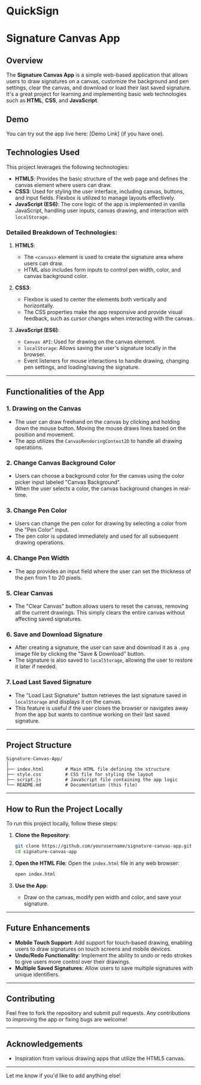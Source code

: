 # QuickSign

# Signature Canvas App

## Overview

The **Signature Canvas App** is a simple web-based application that allows users to draw signatures on a canvas, customize the background and pen settings, clear the canvas, and download or load their last saved signature. It's a great project for learning and implementing basic web technologies such as **HTML**, **CSS**, and **JavaScript**.

## Demo

You can try out the app live here: [Demo Link] (if you have one).

## Technologies Used

This project leverages the following technologies:

- **HTML5**: Provides the basic structure of the web page and defines the canvas element where users can draw.
- **CSS3**: Used for styling the user interface, including canvas, buttons, and input fields. Flexbox is utilized to manage layouts effectively.
- **JavaScript (ES6)**: The core logic of the app is implemented in vanilla JavaScript, handling user inputs, canvas drawing, and interaction with `localStorage`.

### Detailed Breakdown of Technologies:

1. **HTML5**: 
   - The `<canvas>` element is used to create the signature area where users can draw.
   - HTML also includes form inputs to control pen width, color, and canvas background color.
   
2. **CSS3**:
   - Flexbox is used to center the elements both vertically and horizontally.
   - The CSS properties make the app responsive and provide visual feedback, such as cursor changes when interacting with the canvas.
   
3. **JavaScript (ES6)**:
   - `Canvas API`: Used for drawing on the canvas element.
   - `localStorage`: Allows saving the user's signature locally in the browser.
   - Event listeners for mouse interactions to handle drawing, changing pen settings, and loading/saving the signature.

---

## Functionalities of the App

### 1. **Drawing on the Canvas**
   - The user can draw freehand on the canvas by clicking and holding down the mouse button. Moving the mouse draws lines based on the position and movement.
   - The app utilizes the `CanvasRenderingContext2D` to handle all drawing operations.

### 2. **Change Canvas Background Color**
   - Users can choose a background color for the canvas using the color picker input labeled "Canvas Background".
   - When the user selects a color, the canvas background changes in real-time.

### 3. **Change Pen Color**
   - Users can change the pen color for drawing by selecting a color from the "Pen Color" input.
   - The pen color is updated immediately and used for all subsequent drawing operations.

### 4. **Change Pen Width**
   - The app provides an input field where the user can set the thickness of the pen from 1 to 20 pixels.

### 5. **Clear Canvas**
   - The "Clear Canvas" button allows users to reset the canvas, removing all the current drawings. This simply clears the entire canvas without affecting saved signatures.

### 6. **Save and Download Signature**
   - After creating a signature, the user can save and download it as a `.png` image file by clicking the "Save & Download" button.
   - The signature is also saved to `localStorage`, allowing the user to restore it later if needed.

### 7. **Load Last Saved Signature**
   - The "Load Last Signature" button retrieves the last signature saved in `localStorage` and displays it on the canvas.
   - This feature is useful if the user closes the browser or navigates away from the app but wants to continue working on their last saved signature.

---

## Project Structure

```plaintext
Signature-Canvas-App/
│
├── index.html        # Main HTML file defining the structure
├── style.css         # CSS file for styling the layout
├── script.js         # JavaScript file containing the app logic
└── README.md         # Documentation (this file)
```

---

## How to Run the Project Locally

To run this project locally, follow these steps:

1. **Clone the Repository**:
   ```bash
   git clone https://github.com/yourusername/signature-canvas-app.git
   cd signature-canvas-app
   ```

2. **Open the HTML File**:
   Open the `index.html` file in any web browser:
   ```bash
   open index.html
   ```

3. **Use the App**:
   - Draw on the canvas, modify pen width and color, and save your signature.

---

## Future Enhancements

- **Mobile Touch Support**: Add support for touch-based drawing, enabling users to draw signatures on touch screens and mobile devices.
- **Undo/Redo Functionality**: Implement the ability to undo or redo strokes to give users more control over their drawings.
- **Multiple Saved Signatures**: Allow users to save multiple signatures with unique identifiers.

---

## Contributing

Feel free to fork the repository and submit pull requests. Any contributions to improving the app or fixing bugs are welcome!

---

## Acknowledgements

- Inspiration from various drawing apps that utilize the HTML5 canvas.

---

Let me know if you'd like to add anything else!
